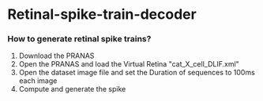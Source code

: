 # Retinal-spike-train-decoder

### How to generate retinal spike trains?

1. Download the PRANAS
2. Open the PRANAS and load the Virtual Retina "cat_X_cell_DLIF.xml"
3. Open the dataset image file and set the Duration of sequences to 100ms each image 
4. Compute and generate the spike